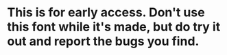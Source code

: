 # This is for early access. Don't use this font while it's made, but do try it out and report the bugs you find.
